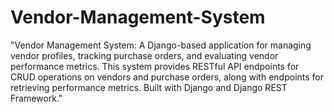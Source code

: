 # Vendor-Management-System
"Vendor Management System: A Django-based application for managing vendor profiles, tracking purchase orders, and evaluating vendor performance metrics. This system provides RESTful API endpoints for CRUD operations on vendors and purchase orders, along with endpoints for retrieving performance metrics. Built with Django and Django REST Framework."

